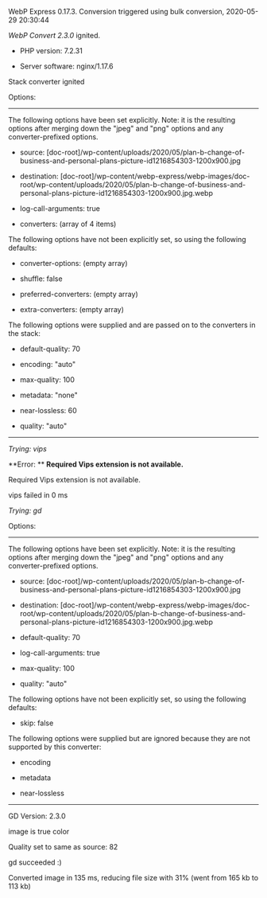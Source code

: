 WebP Express 0.17.3. Conversion triggered using bulk conversion, 2020-05-29 20:30:44

*WebP Convert 2.3.0*  ignited.
- PHP version: 7.2.31
- Server software: nginx/1.17.6

Stack converter ignited

Options:
------------
The following options have been set explicitly. Note: it is the resulting options after merging down the "jpeg" and "png" options and any converter-prefixed options.
- source: [doc-root]/wp-content/uploads/2020/05/plan-b-change-of-business-and-personal-plans-picture-id1216854303-1200x900.jpg
- destination: [doc-root]/wp-content/webp-express/webp-images/doc-root/wp-content/uploads/2020/05/plan-b-change-of-business-and-personal-plans-picture-id1216854303-1200x900.jpg.webp
- log-call-arguments: true
- converters: (array of 4 items)

The following options have not been explicitly set, so using the following defaults:
- converter-options: (empty array)
- shuffle: false
- preferred-converters: (empty array)
- extra-converters: (empty array)

The following options were supplied and are passed on to the converters in the stack:
- default-quality: 70
- encoding: "auto"
- max-quality: 100
- metadata: "none"
- near-lossless: 60
- quality: "auto"
------------


*Trying: vips* 

**Error: ** **Required Vips extension is not available.** 
Required Vips extension is not available.
vips failed in 0 ms

*Trying: gd* 

Options:
------------
The following options have been set explicitly. Note: it is the resulting options after merging down the "jpeg" and "png" options and any converter-prefixed options.
- source: [doc-root]/wp-content/uploads/2020/05/plan-b-change-of-business-and-personal-plans-picture-id1216854303-1200x900.jpg
- destination: [doc-root]/wp-content/webp-express/webp-images/doc-root/wp-content/uploads/2020/05/plan-b-change-of-business-and-personal-plans-picture-id1216854303-1200x900.jpg.webp
- default-quality: 70
- log-call-arguments: true
- max-quality: 100
- quality: "auto"

The following options have not been explicitly set, so using the following defaults:
- skip: false

The following options were supplied but are ignored because they are not supported by this converter:
- encoding
- metadata
- near-lossless
------------

GD Version: 2.3.0
image is true color
Quality set to same as source: 82
gd succeeded :)

Converted image in 135 ms, reducing file size with 31% (went from 165 kb to 113 kb)
